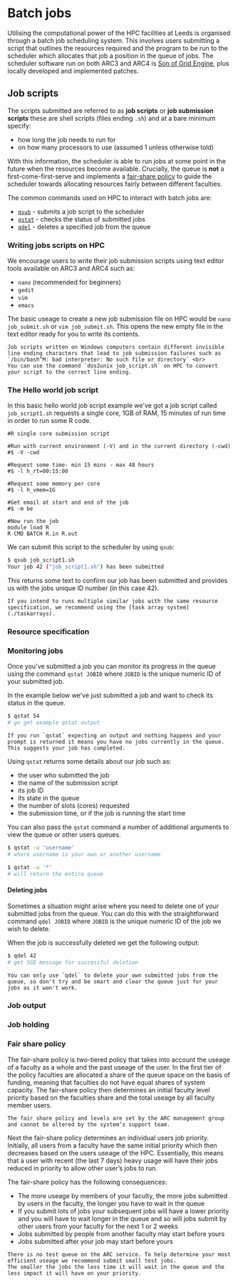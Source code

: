# Batch jobs

Utilising the computational power of the HPC facilities at Leeds is organised through a batch job scheduling system. This involves users submitting a script that outlines the resources required and the program to be run to the scheduler which allocates that job a position in the queue of jobs. The scheduler software run on both ARC3 and ARC4 is [Son of Grid Engine](https://arc.liv.ac.uk/trac/SGE), plus locally developed and implemented patches.

## Job scripts

The scripts submitted are referred to as **job scripts** or **job submission scripts** these are shell scripts (files ending `.sh`) and at a bare minimum specify:

- how long the job needs to run for
- on how many processors to use (assumed 1 unless otherwise told)

With this information, the scheduler is able to run jobs at some point in the future when the resources become available. Crucially, the queue is **not** a first-come-first-serve and implements a [fair-share policy](#fair-share-policy) to guide the scheduler towards allocating resources fairly between different faculties.

The common commands used on HPC to interact with batch jobs are:

- [`qsub`](#the-hello-world-job-script) - submits a job script to the scheduler
- [`qstat`](#monitoring-jobs) - checks the status of submitted jobs
- [`qdel`](#deleting-jobs) - deletes a specified job from the queue

### Writing jobs scripts on HPC

We encourage users to write their job submission scripts using text editor tools available on ARC3 and ARC4 such as:

- `nano` (recommended for beginners)
- `gedit`
- `vim`
- `emacs`

The basic useage to create a new job submission file on HPC would be `nano job_submit.sh` or `vim job_submit.sh`. This opens the new empty file in the text editor ready for you to write its contents.

``` {warning}
Job scripts written on Windows computers contain different invisible line ending characters that lead to job submission failures such as
`/bin/bash^M: bad interpreter: No such file or directory` <br>
You can use the command `dos2unix job_script.sh` on HPC to convert your script to the correct line ending.
```

### The Hello world job script

In this basic hello world job script example we've got a job script called `job_script1.sh` requests a single core, 1GB of RAM, 15 minutes of run time in order to run some R code.

```shell
#R single core submission script

#Run with current environment (-V) and in the current directory (-cwd)
#$ -V -cwd

#Request some time- min 15 mins - max 48 hours
#$ -l h_rt=00:15:00

#Request some memory per core
#$ -l h_vmem=1G

#Get email at start and end of the job
#$ -m be

#Now run the job
module load R
R CMD BATCH R.in R.out
```

We can submit this script to the scheduler by using `qsub`:

```bash
$ qsub job_script1.sh
Your job 42 ("job_script1.sh") has been submitted
```

This returns some text to confirm our job has been submitted and provides us with the jobs unique ID number (in this case 42).

``` {note} **Array jobs** <br>
If you intend to runs multiple similar jobs with the same resource specification, we recommend using the [task array system](./taskarrays).
```

### Resource specification

### Monitoring jobs

Once you've submitted a job you can monitor its progress in the queue using the command `qstat JOBID` where `JOBID` is the unique numeric ID of your submitted job.

In the example below we've just submitted a job and want to check its status in the queue.
```bash
$ qstat 54
# go get example qstat output
```

```{note}
If you run `qstat` expecting an output and nothing happens and your prompt is returned it means you have no jobs currently in the queue. This suggests your job has completed.
```

Using `qstat` returns some details about our job such as:

- the user who submitted the job
- the name of the submission script
- its job ID
- its state in the queue
- the number of slots (cores) requested
- the submission time, or if the job is running the start time

You can also pass the `qstat` command a number of additional arguments to view the queue or other users queues.

```bash
$ qstat -u 'username'
# where username is your own or another username

$ qstat -u '*'
# will return the entire queue
```

#### Deleting jobs

Sometimes a situation might arise where you need to delete one of your submitted jobs from the queue. You can do this with the straightforward command `qdel JOBID` where `JOBID` is the unique numeric ID of the job we wish to delete. 

When the job is successfully deleted we get the following output:

```bash
$ qdel 42
# get SGE message for successful deletion
```

```{note}
You can only use `qdel` to delete your own submitted jobs from the queue, so don't try and be smart and clear the queue just for your jobs as it won't work.
```

### Job output

### Job holding

### Fair share policy

The fair-share policy is two-tiered policy that takes into account the useage of a faculty as a whole and the past useage of the user. In the first tier of the policy faculties are allocated a share of the queue space on the basis of funding, meaning that faculties do not have equal shares of system capacity. The fair-share policy then determines an initial faculty level priority based on the faculties share and the total useage by all faculty member users.

```{note}
The fair share policy and levels are set by the ARC management group and cannot be altered by the system’s support team.
```

Next the fair-share policy determines an individual users job priority. Initially, all users from a faculty have the same initial priority which then decreases based on the users useage of the HPC. Essentially, this means that a user with recent (the last 7 days) heavy usage will have their jobs reduced in priority to allow other user’s jobs to run.

The fair-share policy has the following consequences:

- The more useage by members of your faculty, the more jobs submitted by users in the faculty, the longer you have to wait in the queue
- If you submit lots of jobs your subsequent jobs will have a lower priority and you will have to wait longer in the queue and so will jobs submit by other users from your faculty for the next 1 or 2 weeks
- Jobs submitted by people from another faculty may start before yours
- Jobs submitted after your job may start before yours

```{note}
There is no test queue on the ARC service. To help determine your most efficient useage we recommend submit small test jobs.
The smaller the jobs the less time it will wait in the queue and the less impact it will have on your priority.
```
